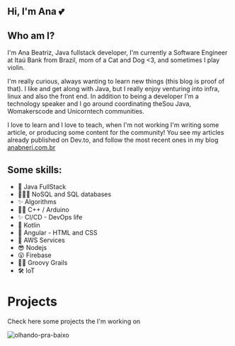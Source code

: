 ## Hi, I'm Ana :two_hearts:

## Who am I?

 I'm Ana Beatriz, Java fullstack developer, I'm currently a Software Engineer at Itaú Bank from Brazil, mom of a Cat and Dog <3, and sometimes I play violin.

I'm really curious, always wanting to learn new things (this blog is proof of that). I like and get along with Java, but I really enjoy venturing into infra, linux and also the front end. In addition to being a developer I'm a technology speaker and I go around coordinating theSou Java, Womakerscode and Unicorntech communities.

I love to learn and I love to teach, when I'm not working I'm writing some article, or producing some content for the community! You see my articles already published on Dev.to, and follow the most recent ones in my blog [anabneri.com.br](https://anabneri.com.br/)

## Some skills:

* 🦄 Java FullStack
* 👩🏼‍💻 NoSQL and SQL databases
* ✨ Algorithms
* 💃🏿 C++ / Arduino
* ✨ CI/CD - DevOps life
* 🤸 Kotlin
* 🎇 Angular - HTML and CSS
* 🎉 AWS Services
* 😎 Nodejs
* 😮 Firebase
* 🙌🏽 Groovy Grails
* 🛠 IoT

# Projects
Check here some projects the I'm working on

![olhando-pra-baixo](https://user-images.githubusercontent.com/42419543/87206116-6a970880-c2df-11ea-8849-e4d38d7c253d.gif)


